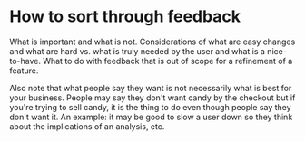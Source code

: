 # How to sort through feedback

What is important and what is not. Considerations of what are easy changes and what are hard vs. what is truly needed by the user and what is a nice-to-have. What to do with feedback that is out of scope for a refinement of a feature.

Also note that what people say they want is not necessarily what is best for your business. People may say they don't want candy by the checkout but if you're trying to sell candy, it is the thing to do even though people say they don't want it. An example: it may be good to slow a user down so they think about the implications of an analysis, etc.

